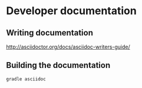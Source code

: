 # Developer documentation

## Writing documentation

http://asciidoctor.org/docs/asciidoc-writers-guide/

## Building the documentation

	gradle asciidoc